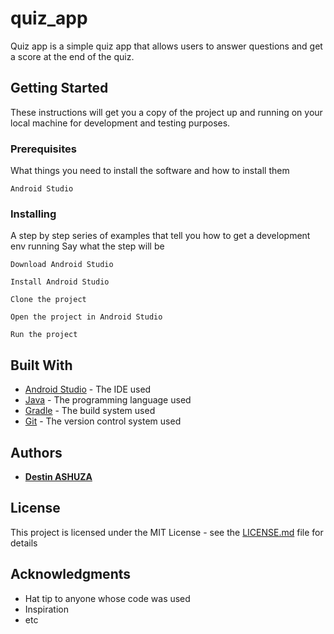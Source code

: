 # quiz_app
Quiz app is a simple quiz app that allows users to answer questions and get a score at the end of the quiz.
## Getting Started
These instructions will get you a copy of the project up and running on your local machine for development and testing purposes.
### Prerequisites
What things you need to install the software and how to install them
```
Android Studio
```
### Installing
A step by step series of examples that tell you how to get a development env running
Say what the step will be
```
Download Android Studio
```
```
Install Android Studio
```
```
Clone the project
```
```
Open the project in Android Studio
```
```
Run the project
```
## Built With
* [Android Studio](https://developer.android.com/studio) - The IDE used
* [Java](https://www.java.com/en/) - The programming language used
* [Gradle](https://gradle.org/) - The build system used
* [Git](https://git-scm.com/) - The version control system used

## Authors
* **[Destin ASHUZA](https://github.com/AshDestin)**
## License
This project is licensed under the MIT License - see the [LICENSE.md](LICENSE.md) file for details
## Acknowledgments
* Hat tip to anyone whose code was used
* Inspiration
* etc
